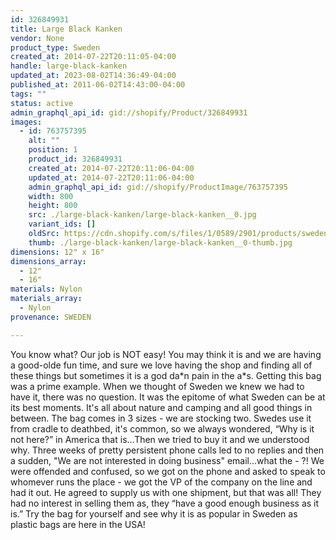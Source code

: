 ```yaml
---
id: 326849931
title: Large Black Kanken
vendor: None
product_type: Sweden
created_at: 2014-07-22T20:11:05-04:00
handle: large-black-kanken
updated_at: 2023-08-02T14:36:49-04:00
published_at: 2011-06-02T14:43:00-04:00
tags: ""
status: active
admin_graphql_api_id: gid://shopify/Product/326849931
images:
  - id: 763757395
    alt: ""
    position: 1
    product_id: 326849931
    created_at: 2014-07-22T20:11:06-04:00
    updated_at: 2014-07-22T20:11:06-04:00
    admin_graphql_api_id: gid://shopify/ProductImage/763757395
    width: 800
    height: 800
    src: ./large-black-kanken/large-black-kanken__0.jpg
    variant_ids: []
    oldSrc: https://cdn.shopify.com/s/files/1/0589/2901/products/sweden38.jpeg?v=1406074266
    thumb: ./large-black-kanken/large-black-kanken__0-thumb.jpg
dimensions: 12" x 16"
dimensions_array:
  - 12"
  - 16"
materials: Nylon
materials_array:
  - Nylon
provenance: SWEDEN

---
```


You know what? Our job is NOT easy! You may think it is and we are having a good-olde fun time, and sure we love having the shop and finding all of these things but sometimes it is a god da\*n pain in the a\*s. Getting this bag was a prime example. When we thought of Sweden we knew we had to have it, there was no question. It was the epitome of what Sweden can be at its best moments. It's all about nature and camping and all good things in between. The bag comes in 3 sizes - we are stocking two. Swedes use it from cradle to deathbed, it's common, so we always wondered, “Why is it not here?” in America that is...Then we tried to buy it and we understood why. Three weeks of pretty persistent phone calls led to no replies and then a sudden, "We are not interested in doing business" email...what the \- ?! We were offended and confused, so we got on the phone and asked to speak to whomever runs the place - we got the VP of the company on the line and had it out. He agreed to supply us with one shipment, but that was all! They had no interest in selling them as, they “have a good enough business as it is.” Try the bag for yourself and see why it is as popular in Sweden as plastic bags are here in the USA!